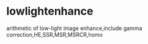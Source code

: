 # lowlightenhance
arithmetic of low-light image enhance,include gamma correction,HE,SSR,MSR,MSRCR,homo
